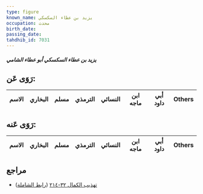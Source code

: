 ```yaml
---
type: figure
known_name: يزيد بن عطاء السكسكي
occupation: محدث
birth_date:
passing_date:
tahdhib_id: 7031
---
```

##### يزيد بن عطاء السكسكي أبو عطاء الشامي

## رَوَى عَن:
| الاسم | البخاري | مسلم | الترمذي | النسائي | ابن ماجه | أبي داود | Others |
| ----- | ------- | ---- | ------- | ------- | -------- | -------- | ------ |
## رَوَى عَنه:
| الاسم | البخاري | مسلم | الترمذي | النسائي | ابن ماجه | أبي داود | Others |
| ----- | ------- | ---- | ------- | ------- | -------- | -------- | ------ |
## مراجع
- [تهذيب الكمال ٣٢-٢١٤](obsidian://open?vault=Tahdhib-al-Kamal&file=Figures/٧٠٣١-يزيد%20بن%20عطاء%20السكسكي%20أبو%20عطاء%20الشامي) ([رابط الشاملة](https://shamela.ws/book/3722/17328))